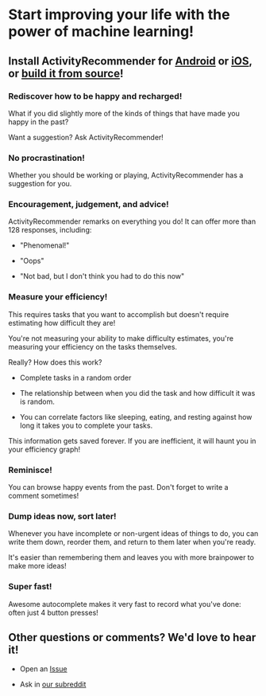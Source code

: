 # Start improving your life with the power of machine learning!

## Install ActivityRecommender for [Android](https://play.google.com/store/apps/details?id=com.mathjeff.ActRec) or [iOS](https://apps.apple.com/us/app/activityrecommender/id1505082122), or [build it from source](Building.md)!

### Rediscover how to be happy and recharged!

What if you did slightly more of the kinds of things that have made you happy in the past?

Want a suggestion? Ask ActivityRecommender!

### No procrastination!

Whether you should be working or playing, ActivityRecommender has a suggestion for you.

### Encouragement, judgement, and advice!

ActivityRecommender remarks on everything you do! It can offer more than 128 responses, including:

*   "Phenomenal!"

*   "Oops"

*   "Not bad, but I don't think you had to do this now"

### Measure your efficiency!

This requires tasks that you want to accomplish but doesn't require estimating how difficult they are!

You're not measuring your ability to make difficulty estimates, you're measuring your efficiency on the tasks themselves.

Really? How does this work?

*   Complete tasks in a random order

*   The relationship between when you did the task and how difficult it was is random.

*   You can correlate factors like sleeping, eating, and resting against how long it takes you to complete your tasks.

This information gets saved forever. If you are inefficient, it will haunt you in your efficiency graph!

### Reminisce!

You can browse happy events from the past. Don't forget to write a comment sometimes!

### Dump ideas now, sort later!

Whenever you have incomplete or non-urgent ideas of things to do, you can write them down, reorder them, and return to them later when you're ready.

It's easier than remembering them and leaves you with more brainpower to make more ideas!

### Super fast!

Awesome autocomplete makes it very fast to record what you've done: often just 4 button presses!

## Other questions or comments? We'd love to hear it!

   *   Open an [Issue](https://github.com/mathjeff/ActivityRecommender/issues/new)

   *   Ask in [our subreddit](https://www.reddit.com/r/ActivityRecommender/)
